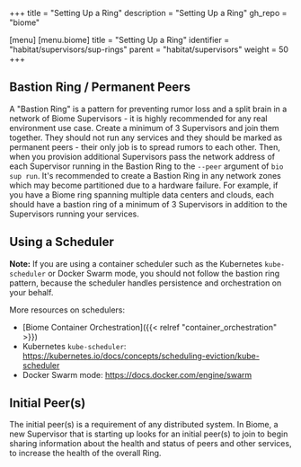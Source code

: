 +++
title = "Setting Up a Ring"
description = "Setting Up a Ring"
gh_repo = "biome"

[menu]
  [menu.biome]
    title = "Setting Up a Ring"
    identifier = "habitat/supervisors/sup-rings"
    parent = "habitat/supervisors"
    weight = 50
+++

## Bastion Ring / Permanent Peers

A "Bastion Ring" is a pattern for preventing rumor loss and a split brain in a network of Biome Supervisors - it is highly recommended for any real environment use case. Create a minimum of 3 Supervisors and join them together. They should not run any services and they should be marked as permanent peers - their only job is to spread rumors to each other. Then, when you provision additional Supervisors pass the network address of each Supervisor running in the Bastion Ring to the `--peer` argument of `bio sup run`. It's recommended to create a Bastion Ring in any network zones which may become partitioned due to a hardware failure. For example, if you have a Biome ring spanning multiple data centers and clouds, each should have a bastion ring of a minimum of 3 Supervisors in addition to the Supervisors running your services.

## Using a Scheduler

**Note:** If you are using a container scheduler such as the Kubernetes `kube-scheduler` or Docker Swarm mode, you should not follow the bastion ring pattern, because the scheduler handles persistence and orchestration on your behalf.

More resources on schedulers:

- [Biome Container Orchestration]({{< relref "container_orchestration" >}})
- Kubernetes `kube-scheduler`: https://kubernetes.io/docs/concepts/scheduling-eviction/kube-scheduler
- Docker Swarm mode: https://docs.docker.com/engine/swarm

## Initial Peer(s)

The initial peer(s) is a requirement of any distributed system. In Biome, a new Supervisor that is starting up looks for an initial peer(s) to join to begin sharing information about the health and status of peers and other services, to increase the health of the overall Ring.
